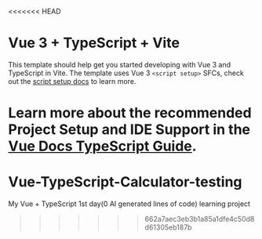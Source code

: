 <<<<<<< HEAD
# Vue 3 + TypeScript + Vite

This template should help get you started developing with Vue 3 and TypeScript in Vite. The template uses Vue 3 `<script setup>` SFCs, check out the [script setup docs](https://v3.vuejs.org/api/sfc-script-setup.html#sfc-script-setup) to learn more.

Learn more about the recommended Project Setup and IDE Support in the [Vue Docs TypeScript Guide](https://vuejs.org/guide/typescript/overview.html#project-setup).
=======
# Vue-TypeScript-Calculator-testing
My Vue + TypeScript 1st day(0 AI generated lines of code)  learning project
>>>>>>> 662a7aec3eb3b1a85a1dfe4c50d8d61305eb187b
